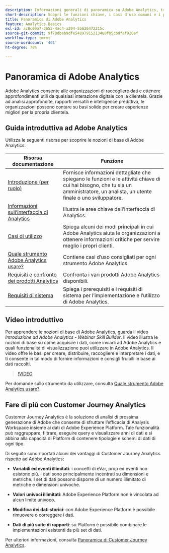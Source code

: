 ```yaml
---
description: Informazioni generali di panoramica su Adobe Analytics, tra cui informazioni sull’interfaccia di Analytics e informazioni introduttive per amministratori, analisti, utenti e sviluppatori.
short-description: Scopri le funzioni chiave, i casi d’uso comuni e i primi passaggi per analisti, utenti finali e amministratori.
title: Panoramica di Adobe Analytics
feature: Analytics Basics
exl-id: ac8c00a7-3652-4ac4-a294-5b626472215c
source-git-commit: 9f70dbeb9dfe54897915213480f05cbdfaf920ef
workflow-type: tm+mt
source-wordcount: '461'
ht-degree: 78%

---
```


# Panoramica di Adobe Analytics

Adobe Analytics consente alle organizzazioni di raccogliere dati e ottenere approfondimenti utili da qualsiasi interazione digitale con la clientela. Grazie ad analisi approfondite, rapporti versatili e intelligence predittiva, le organizzazioni possono contare su basi solide per creare esperienze migliori per la propria clientela.

## Guida introduttiva ad Adobe Analytics

Utilizza le seguenti risorse per scoprire le nozioni di base di Adobe Analytics:


| Risorsa documentazione | Funzione |
|---------|----------|
| [Introduzione (per ruolo)](/help/analyze/get-started/get-started-by-role.md) | Fornisce informazioni dettagliate che spiegano le funzioni e le attività chiave di cui hai bisogno, che tu sia un amministratore, un analista, un utente finale o uno sviluppatore. |
| [Informazioni sull’interfaccia di Analytics](/help/analyze/get-started/analytics-interface.md) | Illustra le aree chiave dell’interfaccia di Analytics. |
| [Casi di utilizzo](/help/analyze/get-started/use-cases.md) | Spiega alcuni dei modi principali in cui Adobe Analytics aiuta le organizzazioni a ottenere informazioni critiche per servire meglio i propri clienti. |
| [Quale strumento Adobe Analytics usare?](/help/analyze/get-started/which-analytics-tool.md) | Contiene casi d’uso consigliati per ogni strumento Adobe Analytics. |
| [Requisiti e confronto dei prodotti Analytics](/help/analyze/get-started/analytics-product-comparison.md) | Confronta i vari prodotti Adobe Analytics disponibili. |
| [Requisiti di sistema](/help/analyze/get-started/sys-reqs.md) | Spiega i prerequisiti e i requisiti di sistema per l’implementazione e l’utilizzo di Adobe Analytics. |

## Video introduttivo

Per apprendere le nozioni di base di Adobe Analytics, guarda il video *Introduzione ad Adobe Analytics - Webinar Skill Builder*. Il video illustra le nozioni di base su come acquisire i dati, come inviarli ad Adobe Analytics e quali funzionalità di visualizzazione puoi utilizzare in Adobe Analytics. Il video offre le basi per creare, distribuire, raccogliere e interpretare i dati, e ti consente in tal modo di fornire informazioni e consigli fruibili in base ai dati raccolti.

>[!VIDEO](https://video.tv.adobe.com/v/27429/?quality=12)

Per domande sullo strumento da utilizzare, consulta [Quale strumento Adobe Analytics usare?](https://experienceleague.adobe.com/docs/analytics/admin/admin-overview/which-analytics-tool.html?lang=it).

## Fare di più con Customer Journey Analytics

Customer Journey Analytics è la soluzione di analisi di prossima generazione di Adobe che consente di sfruttare l’efficacia di Analysis Workspace insieme ai dati di Adobe Experience Platform. Tale funzionalità può raggruppare, filtrare, eseguire query e visualizzare anni di dati e si abbina alla capacità di Platform di contenere tipologie e schemi di dati di ogni tipo.

Di seguito sono riportati alcuni dei vantaggi di Customer Journey Analytics rispetto ad Adobe Analytics:

* **Variabili ed eventi illimitati**: i concetti di eVar, prop ed eventi non esistono più. I dati sono principalmente incentrati su dimensioni e metriche. I set di dati possono disporre di un numero illimitato di metriche e dimensioni univoche.

* **Valori univoci illimitati**: Adobe Experience Platform non è vincolata ad alcun limite univoco.

* **Modifica dei dati storici**: con Adobe Experience Platform è possibile rimuovere o correggere i dati.

* **Dati di più suite di rapporti**: su Platform è possibile combinare le implementazioni esistenti da più set di dati.

Per ulteriori informazioni, consulta [Panoramica di Customer Journey Analytics](https://experienceleague.adobe.com/docs/analytics-platform/using/cja-overview/cja-overview.html?lang=it).
